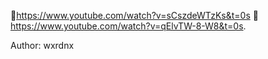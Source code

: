 🐧https://www.youtube.com/watch?v=sCszdeWTzKs&t=0s
🦀https://www.youtube.com/watch?v=qElvTW-8-W8&t=0s.

Author: wxrdnx
